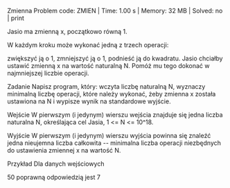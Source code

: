 Zmienna
Problem code: ZMIEN | Time: 1.00 s | Memory: 32 MB | Solved: no | print

Jasio ma zmienną x, początkowo równą 1.

W każdym kroku może wykonać jedną z trzech operacji:

zwiększyć ją o 1,
zmniejszyć ją o 1,
podnieść ją do kwadratu.
Jasio chciałby ustawić zmienną x na wartość naturalną N. Pomóż mu tego dokonać w najmniejszej liczbie operacji.

Zadanie
Napisz program, który: wczyta liczbę naturalną N, wyznaczy minimalną liczbę operacji, które należy wykonać, żeby zmienna x została ustawiona na N i wypisze wynik na standardowe wyjście.

Wejście
W pierwszym (i jedynym) wierszu wejścia znajduje się jedna liczba naturalna N, określająca cel Jasia, 1 <= N <= 10^18.

Wyjście
W pierwszym (i jedynym) wierszu wyjścia powinna się znaleźć jedna nieujemna liczba całkowita -- minimalna liczba operacji niezbędnych do ustawienia zmiennej x na wartość N.

Przykład
Dla danych wejściowych

50
poprawną odpowiedzią jest
7
